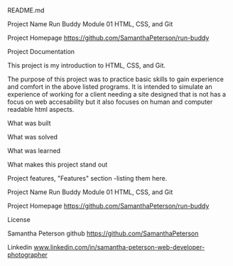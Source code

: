 README.md

Project Name
Run Buddy Module 01 HTML, CSS, and Git

Project Homepage
https://github.com/SamanthaPeterson/run-buddy

Project Documentation

This project is my introduction to HTML, CSS, and Git. 

The purpose of this project was to practice basic skills to gain experience and comfort in the above listed programs. 
It is intended to simulate an experience of working for a client needing a site designed that is not has a focus on web accesability
but it also focuses on human and computer readable html aspects. 

What was built 

What was solved

What was learned 

What makes this project stand out
 
 
Project features,  "Features" section -listing them here.

Project Name
Run Buddy Module 01 HTML, CSS, and Git

Project Homepage
 https://github.com/SamanthaPeterson/run-buddy

License 
 

 Samantha Peterson 
 github
 https://github.com/SamanthaPeterson

 Linkedin
www.linkedin.com/in/samantha-peterson-web-developer-photographer


